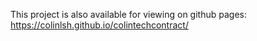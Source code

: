 This project is also available for viewing on github pages: https://colinlsh.github.io/colintechcontract/
